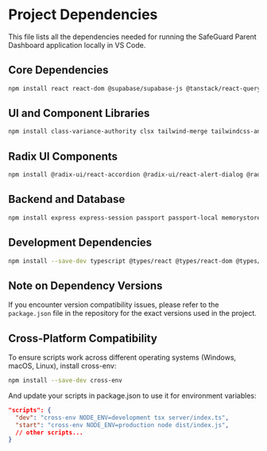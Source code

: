 # Project Dependencies

This file lists all the dependencies needed for running the SafeGuard Parent Dashboard application locally in VS Code.

## Core Dependencies

```bash
npm install react react-dom @supabase/supabase-js @tanstack/react-query react-hook-form @hookform/resolvers zod drizzle-orm drizzle-zod express pg wouter lucide-react date-fns recharts 
```

## UI and Component Libraries

```bash
npm install class-variance-authority clsx tailwind-merge tailwindcss-animate cmdk embla-carousel-react input-otp next-themes react-day-picker react-resizable-panels vaul
```

## Radix UI Components

```bash
npm install @radix-ui/react-accordion @radix-ui/react-alert-dialog @radix-ui/react-aspect-ratio @radix-ui/react-avatar @radix-ui/react-checkbox @radix-ui/react-collapsible @radix-ui/react-context-menu @radix-ui/react-dialog @radix-ui/react-dropdown-menu @radix-ui/react-hover-card @radix-ui/react-label @radix-ui/react-menubar @radix-ui/react-navigation-menu @radix-ui/react-popover @radix-ui/react-progress @radix-ui/react-radio-group @radix-ui/react-scroll-area @radix-ui/react-select @radix-ui/react-separator @radix-ui/react-slider @radix-ui/react-slot @radix-ui/react-switch @radix-ui/react-tabs @radix-ui/react-toast @radix-ui/react-toggle @radix-ui/react-toggle-group @radix-ui/react-tooltip
```

## Backend and Database

```bash
npm install express express-session passport passport-local memorystore connect-pg-simple pg ws
```

## Development Dependencies

```bash
npm install --save-dev typescript @types/react @types/react-dom @types/node @types/express @types/express-session @types/passport @types/passport-local @types/connect-pg-simple @types/ws @vitejs/plugin-react esbuild tsx autoprefixer postcss tailwindcss drizzle-kit cross-env
```

## Note on Dependency Versions

If you encounter version compatibility issues, please refer to the `package.json` file in the repository for the exact versions used in the project.

## Cross-Platform Compatibility

To ensure scripts work across different operating systems (Windows, macOS, Linux), install cross-env:

```bash
npm install --save-dev cross-env
```

And update your scripts in package.json to use it for environment variables:

```json
"scripts": {
  "dev": "cross-env NODE_ENV=development tsx server/index.ts",
  "start": "cross-env NODE_ENV=production node dist/index.js",
  // other scripts...
}
```